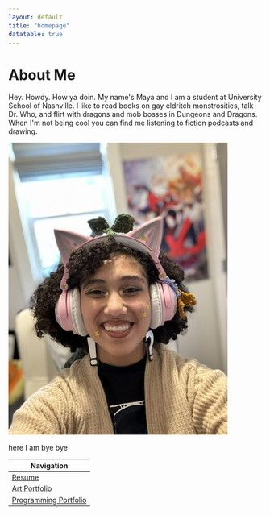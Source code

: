 ```yaml
---
layout: default
title: "homepage"
datatable: true
---
```


# About Me
Hey. Howdy. How ya doin. My name's Maya and I am a student at University School of Nashville. I like to read books on gay eldritch monstrosities, talk Dr. Who, and flirt with dragons and mob bosses in Dungeons and Dragons. When I'm not being cool you can find me listening to fiction podcasts and drawing. 

![me looking awesome](image.png)

here I am bye bye

<div class="datatable-begin"></div>

 Navigation                                         | 
 -------------------------------------------------- | 
 [Resume](./resume.md)                              |
 [Art Portfolio](./art_portfolio.md)                |
 [Programming Portfolio](./programming_portfolio.md)| 

<div class="datatable-end"></div>